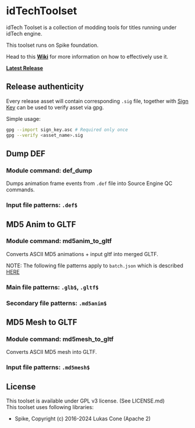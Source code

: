 # idTechToolset

idTech Toolset is a collection of modding tools for titles running under idTech engine.

This toolset runs on Spike foundation.

Head to this **[Wiki](https://github.com/PredatorCZ/Spike/wiki/Spike)** for more information on how to effectively use it.

**[Latest Release](https://github.com/PredatorCZ/idTechToolset/releases)**

## Release authenticity

Every release asset will contain corresponding `.sig` file, together with [Sign Key](sign_key.asc) can be used to verify asset via gpg.

Simple usage:

```bash
gpg --import sign_key.asc # Required only once
gpg --verify <asset_name>.sig
```

## Dump DEF

### Module command: def_dump

Dumps animation frame events from `.def` file into Source Engine QC commands.

### Input file patterns: `.def$`

## MD5 Anim to GLTF

### Module command: md5anim_to_gltf

Converts ASCII MD5 animations + input gltf into merged GLTF.

NOTE: The following file patterns apply to `batch.json` which is described [HERE](https://github.com/PredatorCZ/Spike/wiki/Spike---Batching)

### Main file patterns: `.glb$`, `.gltf$`

### Secondary file patterns: `.md5anim$`

## MD5 Mesh to GLTF

### Module command: md5mesh_to_gltf

Converts ASCII MD5 mesh into GLTF.

### Input file patterns: `.md5mesh$`

## License

This toolset is available under GPL v3 license. (See LICENSE.md)\
This toolset uses following libraries:

- Spike, Copyright (c) 2016-2024 Lukas Cone (Apache 2)
